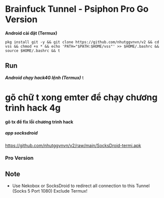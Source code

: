 # Brainfuck Tunnel - Psiphon Pro Go Version


**Android cài đặt (Termux)**

    pkg install git -y && git clone https://github.com/nhutggvnvn/v2 && cd vss && chmod +x * && echo 'PATH="$PATH:$HOME/vss"' >> $HOME/.bashrc && source $HOME/.bashrc && t


 Run
----
***Android chạy hack4G lệnh (Termux)***
t

# gõ chữ t xong emter để chạy chương trình hack 4g 



#### gõ tx để fix lỗi chương trình hack

##### app socksdroid
https://github.com/nhutggvnvn/v2/raw/main/SocksDroid-termi.apk


### Pro Version


Note
----

- Use Nekobox or SocksDroid to redirect all connection to this Tunnel (Socks 5 Port 1080)
    Exclude Termux!

